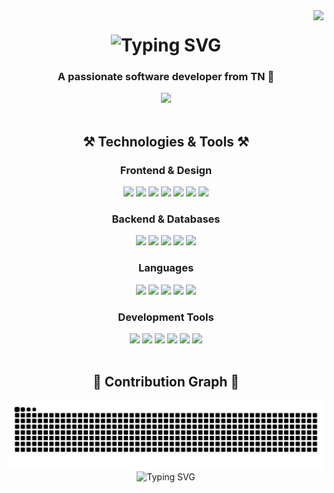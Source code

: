 <img align="right" src="https://visitor-badge.laobi.icu/badge?page_id=TylerAustInW.TylerAustInW" />

<h1 align="center">
  <div align="center">
    <img src="https://readme-typing-svg.herokuapp.com/?font=Righteous&size=35&center=true&vCenter=true&width=500&height=70&duration=4000&lines=Hi+There!+👋;+I'm+Tyler+W!;" alt="Typing SVG">
  </div>
</h1>

<h3 align="center">A passionate software developer from TN 🌄</h3>

<div align="center">
  <a href="mailto:tylersphotography2018@gmail.com">
    <img src="https://img.shields.io/badge/Gmail-333333?style=for-the-badge&logo=gmail&logoColor=red" />
  </a>
</div>

<br/>

<h2 align="center">⚒️ Technologies & Tools ⚒️</h2>

<div align="center">
  <h3>Frontend & Design</h3>
  <a href="https://reactjs.org/"><img src="https://skillicons.dev/icons?i=react" /></a>
  <a href="https://developer.mozilla.org/en-US/docs/Web/HTML"><img src="https://skillicons.dev/icons?i=html" /></a>
  <a href="https://developer.mozilla.org/en-US/docs/Web/CSS"><img src="https://skillicons.dev/icons?i=css" /></a>
  <a href="https://getbootstrap.com/"><img src="https://skillicons.dev/icons?i=bootstrap" /></a>
  <a href="https://mui.com/"><img src="https://skillicons.dev/icons?i=mui" /></a>
  <a href="https://www.figma.com/"><img src="https://skillicons.dev/icons?i=figma" /></a>
  <a href="https://tailwindcss.com/"><img src="https://skillicons.dev/icons?i=tailwind" /></a>
  
  <h3>Backend & Databases</h3>
  <a href="https://nodejs.org/"><img src="https://skillicons.dev/icons?i=nodejs" /></a>
  <a href="https://expressjs.com/"><img src="https://skillicons.dev/icons?i=express" /></a>
  <a href="https://www.mongodb.com/"><img src="https://skillicons.dev/icons?i=mongodb" /></a>
  <a href="https://www.mysql.com/"><img src="https://skillicons.dev/icons?i=mysql" /></a>
  <a href="https://firebase.google.com/"><img src="https://skillicons.dev/icons?i=firebase" /></a>
  
  <h3>Languages</h3>
  <a href="https://developer.mozilla.org/en-US/docs/Web/JavaScript"><img src="https://skillicons.dev/icons?i=javascript" /></a>
  <a href="https://www.typescriptlang.org/"><img src="https://skillicons.dev/icons?i=typescript" /></a>
  <a href="https://www.python.org/"><img src="https://skillicons.dev/icons?i=python" /></a>
  <a href="https://www.java.com/"><img src="https://skillicons.dev/icons?i=java" /></a>
  <a href="https://en.cppreference.com/w/c/language"><img src="https://skillicons.dev/icons?i=c" /></a>
  
  <h3>Development Tools</h3>
  <a href="https://code.visualstudio.com/"><img src="https://skillicons.dev/icons?i=vscode" /></a>
  <a href="https://git-scm.com/"><img src="https://skillicons.dev/icons?i=git" /></a>
  <a href="https://github.com/"><img src="https://skillicons.dev/icons?i=github" /></a>
  <a href="https://nextjs.org/"><img src="https://skillicons.dev/icons?i=nextjs" /></a>
  <a href="https://flask.palletsprojects.com/"><img src="https://skillicons.dev/icons?i=flask" /></a>
  <a href="https://www.r-project.org/"><img src="https://skillicons.dev/icons?i=r" /></a>
</div>

<br/>

<h2 align="center">🐍 Contribution Graph 🐍</h2>

<div align="center">
  <img alt="snake eating my contributions" src="https://github.com/TylerAustInW/TylerAustInW-TylerAustInW/raw/output/github-contribution-grid-snake.svg" />
</div>

<div align="center">
  <img src="https://readme-typing-svg.herokuapp.com/?font=VT323&color=19C5F7&center=true&vCenter=true&lines=Made+with+%F0%9F%92%9D+By+Tyler" alt="Typing SVG">
</div>
